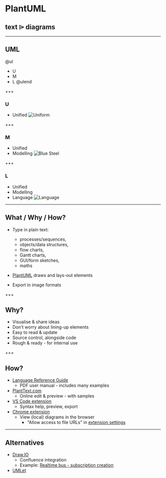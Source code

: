 # PlantUML
## text ⌲ diagrams

---
## UML
@ul
* U
* M
* L
@ulend

+++
### U
* Unified
![Uniform](http://www.contactairlandandsea.com/wp-content/uploads/2016/07/new-uniform.jpg)

+++
### M
* Unified
* Modelling
![Blue Steel](http://patrickkingconsulting.com/wp-content/uploads/2014/10/10333344_806272912725643_1800832719523386100_o-1024x830.jpg)

+++
### L
* Unified
* Modelling
* Language
![Language](http://www.leadwithlanguages.org/wp-content/uploads/hero-myths.jpg)

---
## What / Why / How?
* Type in plain text:
  * processes/sequences,
  * objects/data structures,
  * flow charts,
  * Gantt charts,
  * GUI/form sketches,
  * maths

* [PlantUML](http://plantuml.com/) draws and lays-out elements

* Export in image formats

+++
## Why?
* Visualise & share ideas
* Don't worry about lining-up elements
* Easy to read & update
* Source control, alongside code
* Rough & ready - for internal use

+++
## How?
* [Language Reference Guide](http://plantuml.com/PlantUML_Language_Reference_Guide.pdf)
  * PDF user manual - includes many examples
* [PlantText.com](https://www.planttext.com/)
  * Online edit & preview - with samples
* [VS Code extension](https://marketplace.visualstudio.com/items?itemName=jebbs.plantuml)
  * Syntax help, preview, export
* [Chrome extension](https://chrome.google.com/webstore/detail/plantuml-viewer/legbfeljfbjgfifnkmpoajgpgejojooj)
  * View (local) diagrams in the browser
    * "Allow access to file URLs" in [extension settings](chrome://extensions/?id=legbfeljfbjgfifnkmpoajgpgejojooj)

---
## Alternatives
* [Draw.IO](https://www.draw.io/)
  * Confluence integration
  * Example: [Realtime bus - subscription creation](https://publictransportvic.atlassian.net/wiki/spaces/BP/pages/586022999/Creating+Subscriptions)
* [UMLet](https://www.umlet.com/)